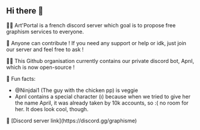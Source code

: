 ## Hi there 👋

<p/>🙋‍♀️ Art'Portal is a french discord server which goal is to propose free graphism services to everyone.
<p/>🌈 Anyone can contribute ! If you need any support or help or idk, just join our server and feel free to ask !
<p/>👩‍💻 This Github organisation currently contains our private discord bot, Aprıl, which is now open-source !
<p/>🍿 Fun facts:
<ul>
  <li>@Ninjdai1 (The guy with the chicken pp) is veggie</li>
  <li>Aprıl contains a special character (ı) because when we tried to give her the name April, it was already taken by 10k accounts, so :( no room for her. It does look cool, though.</li>
 </ul>
<p/>🧙 [Discord server link](https://discord.gg/graphisme)
